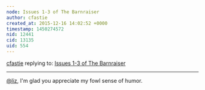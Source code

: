 ```yaml
---
node: Issues 1-3 of The Barnraiser
author: cfastie
created_at: 2015-12-16 14:02:52 +0000
timestamp: 1450274572
nid: 12441
cid: 13135
uid: 554
---
```




[cfastie](../profile/cfastie) replying to: [Issues 1-3 of The Barnraiser](../notes/warren/11-23-2015/issues-1-3-of-the-barnraiser)

----
[@liz](/profile/liz), I'm glad you appreciate my fowl sense of humor.